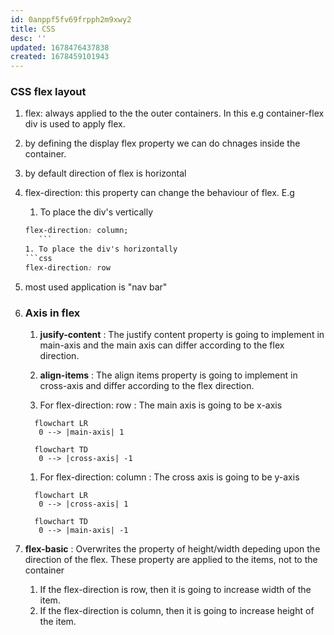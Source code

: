```yaml
---
id: 0anppf5fv69frpph2m9xwy2
title: CSS
desc: ''
updated: 1678476437838
created: 1678459101943
---
```

### CSS flex layout

1. flex: always applied to the the outer containers. In this e.g container-flex div is used
to apply flex.

1. by defining the display flex property we can do chnages inside the container.

1. by default direction of flex is horizontal

1. flex-direction: this property can change the behaviour of flex. E.g 
    1. To place the div's vertically 
    ```css
    flex-direction: column;
       ```
    1. To place the div's horizontally
    ```css
    flex-direction: row
    ```

1. most used application is "nav bar"

1.  ### Axis in flex
    1. **jusify-content**
        : The justify content property is going to implement in main-axis and the main axis can differ according to the flex direction.
    1. **align-items**
        : The align items property is going to implement in cross-axis and differ according to the flex direction.

    1. For flex-direction: row : The main axis is going to be x-axis

     ```mermaid
       flowchart LR
        0 --> |main-axis| 1
     ```

     ```mermaid
       flowchart TD
        0 --> |cross-axis| -1
     ```

    1. For flex-direction: column : The cross axis is going to be y-axis
     ```mermaid
       flowchart LR
        0 --> |cross-axis| 1
     ```

     ```mermaid
       flowchart TD
        0 --> |main-axis| -1
     ```
1. **flex-basic**
    : Overwrites the property of height/width depeding upon the direction of the flex. These property are applied to the items, not to the container
    1. If the flex-direction is row, then it is going to increase width of the item.
    1. If the flex-direction is column, then it is going to increase height of the item.